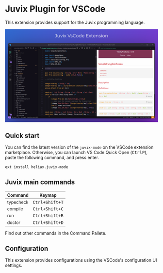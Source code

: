 # Juvix Plugin for VSCode

This extension provides support for the Juvix programming language.

<p align="center">
  <img src="https://github.com/anoma/vscode-juvix/raw/main/assets/juvix-vscode-extension.png" >
</p>

## Quick start

You can find the latest version of the `juvix-mode` on the VSCode extension marketplace. Otherwise, you can launch VS Code Quick Open (<kbd>Ctrl</kbd><kbd>P</kbd>), paste the following command, and press enter.

```
ext install heliax.juvix-mode
```

## Juvix main commands

| Command   |               Keymap                |
| :-------- | :---------------------------------: |
| typecheck | <kbd>Ctrl+Shift+T</kbd> |
| compile   | <kbd>Ctrl+Shift+C</kbd> |
| run       | <kbd>Ctrl+Shift+R</kbd> |
| doctor    | <kbd>Ctrl+Shift+D</kbd> |

Find out other commands in the Command Pallete.

## Configuration

This extension provides configurations using the VSCode's configuration UI settings.
